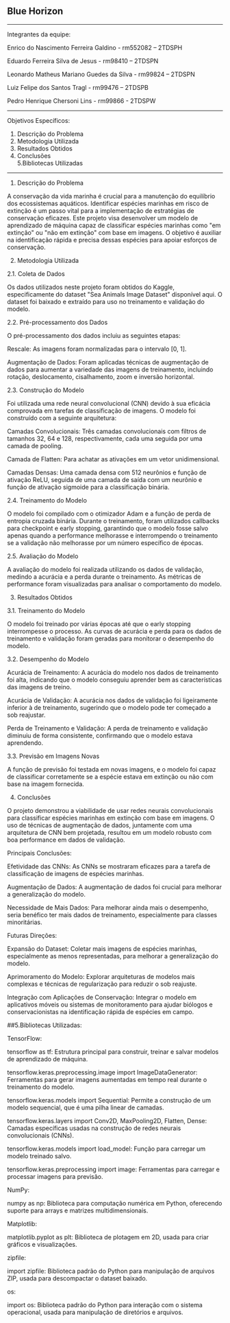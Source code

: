## Blue Horizon
---------------------------------------------------------------------------------------
Integrantes da equipe: 
 
Enrico do Nascimento Ferreira Galdino - rm552082 – 2TDSPH 

Eduardo Ferreira Silva de Jesus - rm98410 – 2TDSPN 

Leonardo Matheus Mariano Guedes da Silva - rm99824 – 2TDSPN 

Luiz Felipe dos Santos Tragl - rm99476 – 2TDSPB 

Pedro Henrique Chersoni Lins - rm99866 - 2TDSPW 
 
--------------------------------------------------------------------------------------- 
 
Objetivos Específicos: 

 
1. Descrição do Problema 
2. Metodologia Utilizada 
3. Resultados Obtidos   
4. Conclusões   
5.Bibliotecas Utilizadas   
---------------------------------------------------------------------------------------

1. Descrição do Problema 

A conservação da vida marinha é crucial para a manutenção do equilíbrio dos ecossistemas aquáticos. Identificar espécies marinhas em risco de extinção é um passo vital para a implementação de estratégias de conservação eficazes. Este projeto visa desenvolver um modelo de aprendizado de máquina capaz de classificar espécies marinhas como "em extinção" ou "não em extinção" com base em imagens. O objetivo é auxiliar na identificação rápida e precisa dessas espécies para apoiar esforços de conservação. 

 
2. Metodologia Utilizada 

2.1. Coleta de Dados 

Os dados utilizados neste projeto foram obtidos do Kaggle, especificamente do dataset "Sea Animals Image Dataset" disponível aqui. O dataset foi baixado e extraído para uso no treinamento e validação do modelo. 

2.2. Pré-processamento dos Dados 

O pré-processamento dos dados incluiu as seguintes etapas: 

Rescale: As imagens foram normalizadas para o intervalo [0, 1]. 

Augmentação de Dados: Foram aplicadas técnicas de augmentação de dados para aumentar a variedade das imagens de treinamento, incluindo rotação, deslocamento, cisalhamento, zoom e inversão horizontal. 

2.3. Construção do Modelo 

Foi utilizada uma rede neural convolucional (CNN) devido à sua eficácia comprovada em tarefas de classificação de imagens. O modelo foi construído com a seguinte arquitetura: 

Camadas Convolucionais: Três camadas convolucionais com filtros de tamanhos 32, 64 e 128, respectivamente, cada uma seguida por uma camada de pooling. 

Camada de Flatten: Para achatar as ativações em um vetor unidimensional. 

Camadas Densas: Uma camada densa com 512 neurônios e função de ativação ReLU, seguida de uma camada de saída com um neurônio e função de ativação sigmoide para a classificação binária. 

2.4. Treinamento do Modelo 

O modelo foi compilado com o otimizador Adam e a função de perda de entropia cruzada binária. Durante o treinamento, foram utilizados callbacks para checkpoint e early stopping, garantindo que o modelo fosse salvo apenas quando a performance melhorasse e interrompendo o treinamento se a validação não melhorasse por um número específico de épocas. 

2.5. Avaliação do Modelo 

A avaliação do modelo foi realizada utilizando os dados de validação, medindo a acurácia e a perda durante o treinamento. As métricas de performance foram visualizadas para analisar o comportamento do modelo. 
 



3. Resultados Obtidos 

3.1. Treinamento do Modelo 

O modelo foi treinado por várias épocas até que o early stopping interrompesse o processo. As curvas de acurácia e perda para os dados de treinamento e validação foram geradas para monitorar o desempenho do modelo. 

3.2. Desempenho do Modelo 

Acurácia de Treinamento: A acurácia do modelo nos dados de treinamento foi alta, indicando que o modelo conseguiu aprender bem as características das imagens de treino. 

Acurácia de Validação: A acurácia nos dados de validação foi ligeiramente inferior à de treinamento, sugerindo que o modelo pode ter começado a sob reajustar. 

Perda de Treinamento e Validação: A perda de treinamento e validação diminuiu de forma consistente, confirmando que o modelo estava aprendendo. 

3.3. Previsão em Imagens Novas 

A função de previsão foi testada em novas imagens, e o modelo foi capaz de classificar corretamente se a espécie estava em extinção ou não com base na imagem fornecida. 

 
 
 
 
 
4. Conclusões 

O projeto demonstrou a viabilidade de usar redes neurais convolucionais para classificar espécies marinhas em extinção com base em imagens. O uso de técnicas de augmentação de dados, juntamente com uma arquitetura de CNN bem projetada, resultou em um modelo robusto com boa performance em dados de validação. 

Principais Conclusões: 

Efetividade das CNNs: As CNNs se mostraram eficazes para a tarefa de classificação de imagens de espécies marinhas. 

Augmentação de Dados: A augmentação de dados foi crucial para melhorar a generalização do modelo. 

Necessidade de Mais Dados: Para melhorar ainda mais o desempenho, seria benéfico ter mais dados de treinamento, especialmente para classes minoritárias. 

Futuras Direções: 

Expansão do Dataset: Coletar mais imagens de espécies marinhas, especialmente as menos representadas, para melhorar a generalização do modelo. 

Aprimoramento do Modelo: Explorar arquiteturas de modelos mais complexas e técnicas de regularização para reduzir o sob reajuste. 
 
Integração com Aplicações de Conservação: Integrar o modelo em aplicativos móveis ou sistemas de monitoramento para ajudar biólogos e conservacionistas na identificação rápida de espécies em campo. 
 
 
 
 
 
 
 
 
 
 
 
 
 
 
 
 
 
##5.Bibliotecas Utilizadas: 

 

TensorFlow: 

tensorflow as tf: Estrutura principal para construir, treinar e salvar modelos de aprendizado de máquina. 

tensorflow.keras.preprocessing.image import ImageDataGenerator: Ferramentas para gerar imagens aumentadas em tempo real durante o treinamento do modelo. 

tensorflow.keras.models import Sequential: Permite a construção de um modelo sequencial, que é uma pilha linear de camadas. 

tensorflow.keras.layers import Conv2D, MaxPooling2D, Flatten, Dense: Camadas específicas usadas na construção de redes neurais convolucionais (CNNs). 

tensorflow.keras.models import load_model: Função para carregar um modelo treinado salvo. 

tensorflow.keras.preprocessing import image: Ferramentas para carregar e processar imagens para previsão. 

NumPy: 

numpy as np: Biblioteca para computação numérica em Python, oferecendo suporte para arrays e matrizes multidimensionais. 

Matplotlib: 

matplotlib.pyplot as plt: Biblioteca de plotagem em 2D, usada para criar gráficos e visualizações. 

zipfile: 

import zipfile: Biblioteca padrão do Python para manipulação de arquivos ZIP, usada para descompactar o dataset baixado. 

os: 

import os: Biblioteca padrão do Python para interação com o sistema operacional, usada para manipulação de diretórios e arquivos. 
